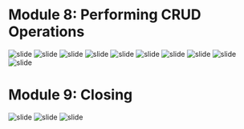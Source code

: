 # Module 8: Performing CRUD Operations

![slide](./m8_01_Services_Dependency_Injection_(DI).PNG)
![slide](./m8_02_Services_Dependency_Injection_(DI).PNG)
![slide](./m8_03_Reading_Data_from_Database.PNG)
![slide](./m8_04_Reading_Data_from_Database.PNG)
![slide](./m8_05_Inserting_Data_into_Database.PNG)
![slide](./m8_06_Inserting_Data_into_Database.PNG)
![slide](./m8_07_Updating_Data_in_the_Database.PNG)
![slide](./m8_08_Updating_Data_in_the_Database.PNG)
![slide](./m8_09_Delete_Data_from_Database.PNG)
![slide](./m8_10_Delete_Data_from_Database.PNG)

# Module 9: Closing

![slide](./m9_01_Closing.PNG)
![slide](./m9_02_Closing.PNG)
![slide](./m9_03_Closing.PNG)
